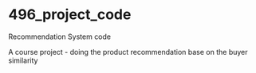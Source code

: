 # 496_project_code
Recommendation System code

A course project - doing the product recommendation base on the buyer similarity
